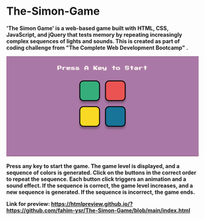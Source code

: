 # The-Simon-Game
**'The Simon Game' is a web-based game built with HTML, CSS, JavaScript, and jQuery that tests memory by repeating increasingly complex sequences of lights and sounds. This is created as part of coding challenge from "The Complete Web Development Bootcamp" .**

<!DOCTYPE html>
<html lang="en" dir="ltr">
  <head>
    <img src="demo.png" alt="demo">
  </head>

**Press any key to start the game. The game level is displayed, and a sequence of colors is generated. Click on the buttons in the correct order to repeat the sequence. Each button click triggers an animation and a sound effect. If the sequence is correct, the game level increases, and a new sequence is generated. If the sequence is incorrect, the game ends.**

**Link for preview: https://htmlpreview.github.io/?https://github.com/fahim-ysr/The-Simon-Game/blob/main/index.html**
